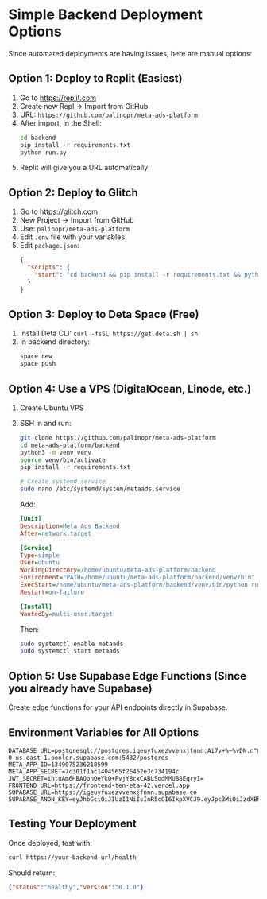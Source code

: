 # Simple Backend Deployment Options

Since automated deployments are having issues, here are manual options:

## Option 1: Deploy to Replit (Easiest)

1. Go to https://replit.com
2. Create new Repl → Import from GitHub
3. URL: `https://github.com/palinopr/meta-ads-platform`
4. After import, in the Shell:
   ```bash
   cd backend
   pip install -r requirements.txt
   python run.py
   ```
5. Replit will give you a URL automatically

## Option 2: Deploy to Glitch

1. Go to https://glitch.com
2. New Project → Import from GitHub
3. Use: `palinopr/meta-ads-platform`
4. Edit `.env` file with your variables
5. Edit `package.json`:
   ```json
   {
     "scripts": {
       "start": "cd backend && pip install -r requirements.txt && python run.py"
     }
   }
   ```

## Option 3: Deploy to Deta Space (Free)

1. Install Deta CLI: `curl -fsSL https://get.deta.sh | sh`
2. In backend directory:
   ```bash
   space new
   space push
   ```

## Option 4: Use a VPS (DigitalOcean, Linode, etc.)

1. Create Ubuntu VPS
2. SSH in and run:
   ```bash
   git clone https://github.com/palinopr/meta-ads-platform
   cd meta-ads-platform/backend
   python3 -m venv venv
   source venv/bin/activate
   pip install -r requirements.txt
   
   # Create systemd service
   sudo nano /etc/systemd/system/metaads.service
   ```
   
   Add:
   ```ini
   [Unit]
   Description=Meta Ads Backend
   After=network.target
   
   [Service]
   Type=simple
   User=ubuntu
   WorkingDirectory=/home/ubuntu/meta-ads-platform/backend
   Environment="PATH=/home/ubuntu/meta-ads-platform/backend/venv/bin"
   ExecStart=/home/ubuntu/meta-ads-platform/backend/venv/bin/python run.py
   Restart=on-failure
   
   [Install]
   WantedBy=multi-user.target
   ```
   
   Then:
   ```bash
   sudo systemctl enable metaads
   sudo systemctl start metaads
   ```

## Option 5: Use Supabase Edge Functions (Since you already have Supabase)

Create edge functions for your API endpoints directly in Supabase.

## Environment Variables for All Options

```env
DATABASE_URL=postgresql://postgres.igeuyfuxezvvenxjfnnn:Ai7v+%~%vDN.n"mD@aws-0-us-east-1.pooler.supabase.com:5432/postgres
META_APP_ID=1349075236218599
META_APP_SECRET=7c301f1ac1404565f26462e3c734194c
JWT_SECRET=ihtuAm6HBAOonQeYkO+FvjY8cxCABLSodMMUB8EqryI=
FRONTEND_URL=https://frontend-ten-eta-42.vercel.app
SUPABASE_URL=https://igeuyfuxezvvenxjfnnn.supabase.co
SUPABASE_ANON_KEY=eyJhbGciOiJIUzI1NiIsInR5cCI6IkpXVCJ9.eyJpc3MiOiJzdXBhYmFzZSIsInJlZiI6ImlnZXV5ZnV4ZXp2dmVueGpmbm5uIiwicm9sZSI6ImFub24iLCJpYXQiOjE3Mzg0NjU1MjcsImV4cCI6MjA1NDA0MTUyN30.gVEXqUA5x_pLU0a2kKlTQFPsYsV8s0P8S2BzCRsZgw0
```

## Testing Your Deployment

Once deployed, test with:
```bash
curl https://your-backend-url/health
```

Should return:
```json
{"status":"healthy","version":"0.1.0"}
```